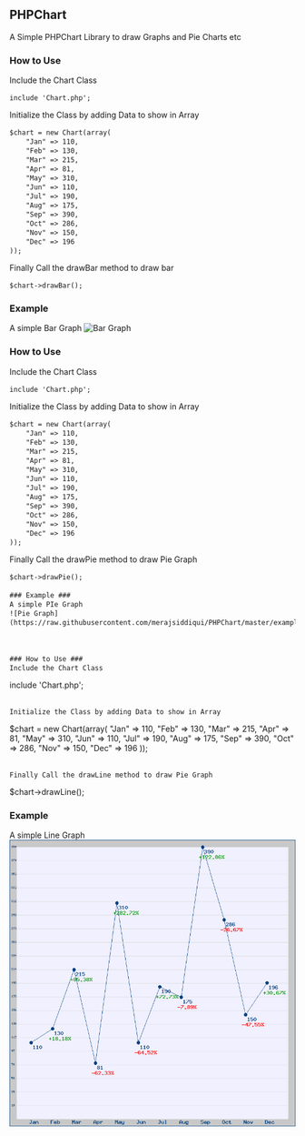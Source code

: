 ## PHPChart ##
A Simple PHPChart Library to draw Graphs and Pie Charts etc

### How to Use ###
Include the Chart Class
```
include 'Chart.php';
```

Initialize the Class by adding Data to show in Array
```
$chart = new Chart(array(
    "Jan" => 110,
    "Feb" => 130,
    "Mar" => 215,
    "Apr" => 81,
    "May" => 310,
    "Jun" => 110,
    "Jul" => 190,
    "Aug" => 175,
    "Sep" => 390,
    "Oct" => 286,
    "Nov" => 150,
    "Dec" => 196
));
```

Finally Call the drawBar method to draw bar
```
$chart->drawBar();
```

### Example ###
A simple Bar Graph
![Bar Graph](https://github.com/faizanayubi/PHPChart/blob/master/example.png?raw=true)

### How to Use ###
Include the Chart Class
```
include 'Chart.php';
```

Initialize the Class by adding Data to show in Array
```
$chart = new Chart(array(
    "Jan" => 110,
    "Feb" => 130,
    "Mar" => 215,
    "Apr" => 81,
    "May" => 310,
    "Jun" => 110,
    "Jul" => 190,
    "Aug" => 175,
    "Sep" => 390,
    "Oct" => 286,
    "Nov" => 150,
    "Dec" => 196
));
```

Finally Call the drawPie method to draw Pie Graph
```
$chart->drawPie();

### Example ###
A simple PIe Graph
![Pie Graph](https://raw.githubusercontent.com/merajsiddiqui/PHPChart/master/example_pie.png)



### How to Use ###
Include the Chart Class

```
include 'Chart.php';
```

Initialize the Class by adding Data to show in Array

```
$chart = new Chart(array(
    "Jan" => 110,
    "Feb" => 130,
    "Mar" => 215,
    "Apr" => 81,
    "May" => 310,
    "Jun" => 110,
    "Jul" => 190,
    "Aug" => 175,
    "Sep" => 390,
    "Oct" => 286,
    "Nov" => 150,
    "Dec" => 196
));
```

Finally Call the drawLine method to draw Pie Graph
```
$chart->drawLine();

### Example ###
A simple Line Graph
![Line Graph](https://raw.githubusercontent.com/merajsiddiqui/PHPChart/master/exampl_line.png)
